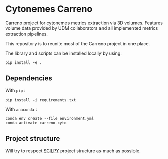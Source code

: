 # Cytonemes Carreno
Carreno project for cytonemes metrics extraction via 3D volumes.
Features volume data provided by UDM collaborators and all implemented metrics extraction pipelines.  

This repository is to reunite most of the Carreno project in one place.

The library and scripts can be installed locally by using:
```
pip install -e .
```

## Dependencies
With `pip` :
```
pip install -i requirements.txt
```

With `anaconda` :
```
conda env create --file environment.yml
conda activate carreno-cyto
```

## Project structure
Will try to respect [SCILPY](https://github.com/scilus/scilpy "SCILPY GitHub") project structure as much as possible.
